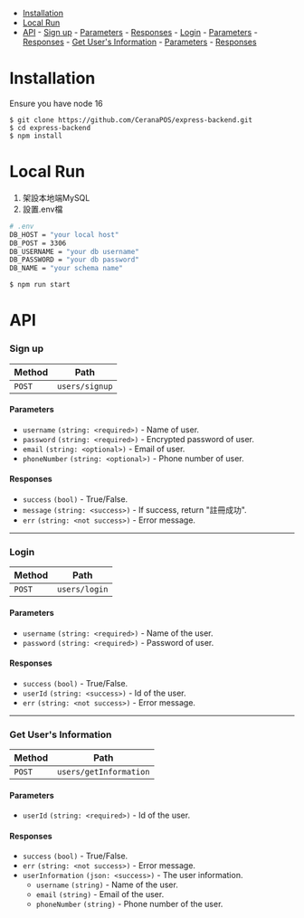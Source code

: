 - [Installation](#installation)
- [Local Run](#local-run)
- [API](#api)
		- [Sign up](#sign-up)
			- [Parameters](#parameters)
			- [Responses](#responses)
		- [Login](#login)
			- [Parameters](#parameters-1)
			- [Responses](#responses-1)
		- [Get User's Information](#get-users-information)
			- [Parameters](#parameters-2)
			- [Responses](#responses-2)

# Installation
Ensure you have node 16
```console
$ git clone https://github.com/CeranaPOS/express-backend.git
$ cd express-backend
$ npm install
```
# Local Run
1. 架設本地端MySQL
2. 設置.env檔
```bash
# .env
DB_HOST = "your local host"
DB_POST = 3306
DB_USERNAME = "your db username"
DB_PASSWORD = "your db password"
DB_NAME = "your schema name"
```
```console
$ npm run start
```
# API

### Sign up

| Method | Path           |
| ------ | -------------- |
| `POST` | `users/signup` |

#### Parameters

* `username` `(string: <required>)` - Name of user.
* `password` `(string: <required>)` - Encrypted password of user.
* `email` `(string: <optional>)` - Email of user.
* `phoneNumber` `(string: <optional>)` - Phone number of user.

#### Responses
* `success` `(bool)` - True/False. 
* `message` `(string: <success>)` - If success, return "註冊成功". 
* `err` `(string: <not success>)` - Error message. 

---

### Login

| Method | Path          |
| ------ | ------------- |
| `POST` | `users/login` |

#### Parameters

* `username` `(string: <required>)` - Name of the user.
* `password` `(string: <required>)` - Password of user.

#### Responses

* `success` `(bool)` - True/False.
* `userId` `(string: <success>)` - Id of the user.
* `err` `(string: <not success>)` - Error message.

---

### Get User's Information

| Method | Path                   |
| ------ | ---------------------- |
| `POST` | `users/getInformation` |

#### Parameters

* `userId` `(string: <required>)` - Id of the user. 

#### Responses

* `success` `(bool)` - True/False.
* `err` `(string: <not success>)` - Error message.
* `userInformation` `(json: <success>)` - The user information.
  * `username` `(string)` - Name of the user.
  * `email` `(string)` - Email of the user.
  * `phoneNumber` `(string)` - Phone number of the user.